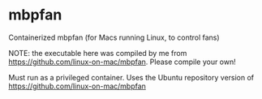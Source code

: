 # mbpfan
Containerized mbpfan (for Macs running Linux, to control fans)

NOTE: the executable here was compiled by me from https://github.com/linux-on-mac/mbpfan. Please compile your own!

Must run as a privileged container. Uses the Ubuntu repository version of https://github.com/linux-on-mac/mbpfan 
